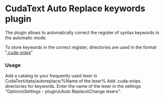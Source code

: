 


#  CudaText Auto Replace keywords plugin
The plugin allows to automatically correct the register of syntax keywords in the automatic mode.

To store keywords in the correct register, directories are used in the format "[.cuda-snips](http://wiki.freepascal.org/CudaText#Format_of_.cuda-snips)"

### Usage
Add a catalog to your frequently used lexer in CudaText/data/autoreplace/%Name of the lexer%
Add .cuda-snips directories for keywords.
Enter the name of the lexer in the settings "Options\Settings - plugins\Auto Replace\Change lexers".
